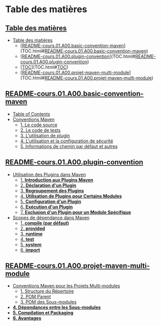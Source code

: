 # Table des matières
## [Table des matières](index.html)

- [Table des matières](TOC.html#Table-des-matières)
    - [[README-cours.01.A00.basic-convention-maven](README-cours.01.A00.basic-convention-maven.html)](TOC.html#[README-cours.01.A00.basic-convention-maven](README-cours.01.A00.basic-convention-maven.html))
    - [[README-cours.01.A00.plugin-convention](README-cours.01.A00.plugin-convention.html)](TOC.html#[README-cours.01.A00.plugin-convention](README-cours.01.A00.plugin-convention.html))
    - [[TOC](TOC.html)](TOC.html#[TOC](TOC.html))
    - [[README-cours.01.A00.projet-maven-multi-module](README-cours.01.A00.projet-maven-multi-module.html)](TOC.html#[README-cours.01.A00.projet-maven-multi-module](README-cours.01.A00.projet-maven-multi-module.html))

## [README-cours.01.A00.basic-convention-maven](README-cours.01.A00.basic-convention-maven.html)

  - [Table of Contents](README-cours.01.A00.basic-convention-maven.html#Table-of-Contents)
  - [Conventions Maven](README-cours.01.A00.basic-convention-maven.html#Conventions-Maven)
    - [1. Le code source](README-cours.01.A00.basic-convention-maven.html#1.-Le-code-source)
    - [2. Le code de tests](README-cours.01.A00.basic-convention-maven.html#2.-Le-code-de-tests)
    - [3. L'utilisation de plugin](README-cours.01.A00.basic-convention-maven.html#3.-L'utilisation-de-plugin)
    - [4. L'utilisation et la configuration de sécurité](README-cours.01.A00.basic-convention-maven.html#4.-L'utilisation-et-la-configuration-de-sécurité)
    - [5. Informations de chemin par défaut et autres](README-cours.01.A00.basic-convention-maven.html#5.-Informations-de-chemin-par-défaut-et-autres)

## [README-cours.01.A00.plugin-convention](README-cours.01.A00.plugin-convention.html)

  - [Utilisation des Plugins dans Maven](README-cours.01.A00.plugin-convention.html#Utilisation-des-Plugins-dans-Maven)
    - [1. **Introduction aux Plugins Maven**](README-cours.01.A00.plugin-convention.html#1.-**Introduction-aux-Plugins-Maven**)
    - [2. **Déclaration d'un Plugin**](README-cours.01.A00.plugin-convention.html#2.-**Déclaration-d'un-Plugin**)
    - [3. **Regroupement des Plugins**](README-cours.01.A00.plugin-convention.html#3.-**Regroupement-des-Plugins**)
    - [4. **Utilisation de Plugins pour Certains Modules**](README-cours.01.A00.plugin-convention.html#4.-**Utilisation-de-Plugins-pour-Certains-Modules**)
    - [5. **Configuration d'un Plugin**](README-cours.01.A00.plugin-convention.html#5.-**Configuration-d'un-Plugin**)
    - [6. **Exécution d'un Plugin**](README-cours.01.A00.plugin-convention.html#6.-**Exécution-d'un-Plugin**)
    - [7. **Exclusion d'un Plugin pour un Module Spécifique**](README-cours.01.A00.plugin-convention.html#7.-**Exclusion-d'un-Plugin-pour-un-Module-Spécifique**)
  - [Scopes de dépendance dans Maven](README-cours.01.A00.plugin-convention.html#Scopes-de-dépendance-dans-Maven)
    - [1. **compile (par défaut)**](README-cours.01.A00.plugin-convention.html#1.-**compile-(par-défaut)**)
    - [2. **provided**](README-cours.01.A00.plugin-convention.html#2.-**provided**)
    - [3. **runtime**](README-cours.01.A00.plugin-convention.html#3.-**runtime**)
    - [4. **test**](README-cours.01.A00.plugin-convention.html#4.-**test**)
    - [5. **system**](README-cours.01.A00.plugin-convention.html#5.-**system**)
    - [6. **import**](README-cours.01.A00.plugin-convention.html#6.-**import**)

## [README-cours.01.A00.projet-maven-multi-module](README-cours.01.A00.projet-maven-multi-module.html)

  - [Conventions Maven pour les Projets Multi-modules](README-cours.01.A00.projet-maven-multi-module.html#Conventions-Maven-pour-les-Projets-Multi-modules)
    - [1. Structure du Répertoire](README-cours.01.A00.projet-maven-multi-module.html#1.-Structure-du-Répertoire)
    - [2. POM Parent](README-cours.01.A00.projet-maven-multi-module.html#2.-POM-Parent)
    - [3. POM des Sous-modules](README-cours.01.A00.projet-maven-multi-module.html#3.-POM-des-Sous-modules)
  - [**4. Dépendances entre les Sous-modules**](README-cours.01.A00.projet-maven-multi-module.html#**4.-Dépendances-entre-les-Sous-modules**)
  - [**5. Compilation et Packaging**](README-cours.01.A00.projet-maven-multi-module.html#**5.-Compilation-et-Packaging**)
  - [**6. Avantages**](README-cours.01.A00.projet-maven-multi-module.html#**6.-Avantages**)


